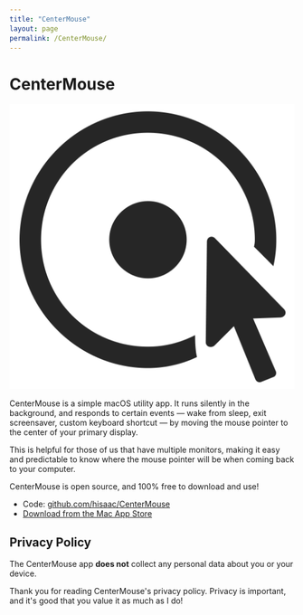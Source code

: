 ```yaml
---
title: "CenterMouse"
layout: page
permalink: /CenterMouse/
---
```


# CenterMouse

![CenterMouse's app icon](/assets/images/centermouse-app-icon.png)

CenterMouse is a simple macOS utility app. It runs silently in the background, and responds to certain events — wake from sleep, exit screensaver, custom keyboard shortcut — by moving the mouse pointer to the center of your primary display.

This is helpful for those of us that have multiple monitors, making it easy and predictable to know where the mouse pointer will be when coming back to your computer.

CenterMouse is open source, and 100% free to download and use!

- Code: [github.com/hisaac/CenterMouse](https://github.com/hisaac/CenterMouse)
- [Download from the Mac App Store](https://apps.apple.com/app/centermouse/id6444685140)

## <a name="privacy-policy">Privacy Policy</a>

The CenterMouse app **does not** collect any personal data about you or your device.

Thank you for reading CenterMouse's privacy policy. Privacy is important, and it's good that you value it as much as I do!
